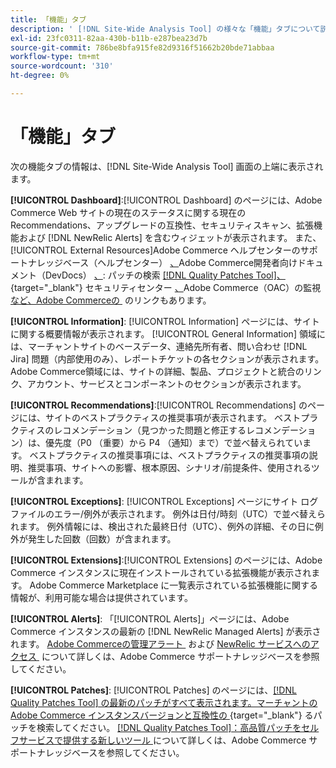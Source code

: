 ```yaml
---
title: 「機能」タブ
description: ' [!DNL Site-Wide Analysis Tool] の様々な「機能」タブについて説明します。'
exl-id: 23fc0311-82aa-430b-b11b-e287bea23d7b
source-git-commit: 786be8bfa915fe82d9316f51662b20bde71abbaa
workflow-type: tm+mt
source-wordcount: '310'
ht-degree: 0%

---
```


# 「機能」タブ

次の機能タブの情報は、[!DNL Site-Wide Analysis Tool] 画面の上端に表示されます。

**[!UICONTROL Dashboard]**:[!UICONTROL Dashboard] のページには、Adobe Commerce Web サイトの現在のステータスに関する現在の Recommendations、アップグレードの互換性、セキュリティスキャン、拡張機能および [!DNL NewRelic Alerts] を含むウィジェットが表示されます。 また、[!UICONTROL External Resources]Adobe Commerce ヘルプセンターのサポートナレッジベース（ヘルプセンター） [、](https://experienceleague.adobe.com/docs/commerce-knowledge-base/kb/overview.html?lang=ja)Adobe Commerce開発者向けドキュメント（DevDocs） [、](https://developer.adobe.com/commerce/docs/): パッチの検索 [[!DNL Quality Patches Tool]、](https://experienceleague.adobe.com/tools/commerce-quality-patches/index.html?lang=ja){target="_blank"} セキュリティセンター [、](https://helpx.adobe.com/jp/security.html)Adobe Commerce（OAC）の監視 [&#x200B; など、Adobe Commerceの &#x200B;](https://experienceleague.adobe.com/docs/commerce-operations/tools/observation-for-adobe-commerce/intro.html?lang=ja) のリンクもあります。

**[!UICONTROL Information]**: [!UICONTROL Information] ページには、サイトに関する概要情報が表示されます。
[!UICONTROL General Information] 領域には、マーチャントサイトのベースデータ、連絡先所有者、問い合わせ [!DNL Jira] 問題（内部使用のみ）、レポートチケットの各セクションが表示されます。
Adobe Commerce領域には、サイトの詳細、製品、プロジェクトと統合のリンク、アカウント、サービスとコンポーネントのセクションが表示されます。

**[!UICONTROL Recommendations]**:[!UICONTROL Recommendations] のページには、サイトのベストプラクティスの推奨事項が表示されます。 ベストプラクティスのレコメンデーション（見つかった問題と修正するレコメンデーション）は、優先度（P0 （重要）から P4 （通知）まで）で並べ替えられています。
ベストプラクティスの推奨事項には、ベストプラクティスの推奨事項の説明、推奨事項、サイトへの影響、根本原因、シナリオ/前提条件、使用されるツールが含まれます。

**[!UICONTROL Exceptions]**: [!UICONTROL Exceptions] ページにサイト ログ ファイルのエラー/例外が表示されます。 例外は日付/時刻（UTC）で並べ替えられます。
例外情報には、検出された最終日付（UTC）、例外の詳細、その日に例外が発生した回数（回数）が含まれます。

**[!UICONTROL Extensions]**:[!UICONTROL Extensions] のページには、Adobe Commerce インスタンスに現在インストールされている拡張機能が表示されます。 Adobe Commerce Marketplace に一覧表示されている拡張機能に関する情報が、利用可能な場合は提供されています。

**[!UICONTROL Alerts]**: 「[!UICONTROL Alerts]」ページには、Adobe Commerce インスタンスの最新の [!DNL NewRelic Managed Alerts] が表示されます。 [Adobe Commerceの管理アラート &#x200B;](https://experienceleague.adobe.com/docs/commerce-knowledge-base/kb/support-tools/managed-alerts/managed-alerts-for-magento-commerce.html?lang=ja) および [NewRelic サービスへのアクセス &#x200B;](https://experienceleague.adobe.com/docs/commerce-knowledge-base/kb/faq/access-new-relic-services.html?lang=ja) について詳しくは、Adobe Commerce サポートナレッジベースを参照してください。

**[!UICONTROL Patches]**: [!UICONTROL Patches] のページには、[[!DNL Quality Patches Tool] の最新のパッチがすべて表示されます。マーチャントのAdobe Commerce インスタンスバージョンと互換性の &#x200B;](https://experienceleague.adobe.com/tools/commerce-quality-patches/index.html?lang=ja){target="_blank"} るパッチを検索してください。 [[!DNL Quality Patches Tool]：高品質パッチをセルフサービスで提供する新しいツール &#x200B;](https://experienceleague.adobe.com/docs/commerce-knowledge-base/kb/announcements/commerce-announcements/magento-quality-patches-released-new-tool-to-self-serve-quality-patches.html?lang=ja) について詳しくは、Adobe Commerce サポートナレッジベースを参照してください。
